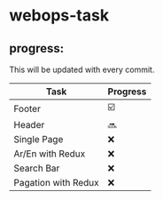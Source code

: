 # webops-task

## progress:

This will be updated with every commit.

| Task | Progress |
| --- | --- |
| Footer | :ballot_box_with_check: |
| Header | :soon: |
| Single Page | :x: |
| Ar/En with Redux | :x: |
| Search Bar | :x: |
| Pagation with Redux | :x: |
